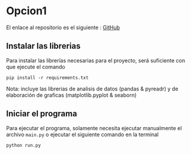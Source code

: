 # Opcion1
El enlace al repositorio es el siguiente : [GitHub](https://github.com/migueliiin/Opcion1.git)

## Instalar las librerias

Para instalar las librerías necesarias para el proyecto, será suficiente con que ejecute el comando 
```
pip install -r requirements.txt
```
Nota: incluye las librerias de analisis de datos (pandas & pyreadr) y de elaboración de graficas (matplotlib.pyplot & seaborn)


## Iniciar el programa

Para ejecutar el programa, solamente necesita ejecutar manualmente el archivo `main.py` o ejecutar el siguiente comando en la terminal
```
python run.py
``` 